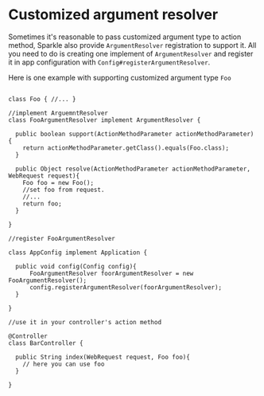# Customized argument resolver

Sometimes it's reasonable to pass customized argument type to action method, Sparkle also provide `ArgumentResolver` registration to support it. All you need to do is creating one implement of `ArgumentResolver` and register it in app configuration with `Config#registerArgumentResolver`.

Here is one example with supporting customized argument type `Foo`

```

class Foo { //... }

//implement ArguemntResolver
class FooArgumentResolver implement ArgumentResolver {
  
  public boolean support(ActionMethodParameter actionMethodParameter) {
    return actionMethodParameter.getClass().equals(Foo.class);
  }

  public Object resolve(ActionMethodParameter actionMethodParameter, WebRequest request){
    Foo foo = new Foo();
    //set foo from request.
    //...
    return foo;
  }

}

//register FooArgumentResolver

class AppConfig implement Application {

  public void config(Config config){
      FooArgumentResolver foorArgumentResolver = new FooArgumentResolver();
      config.registerArgumentResolver(foorArgumentResolver);
  }

}

//use it in your controller's action method

@Controller
class BarController {
  
  public String index(WebRequest request, Foo foo){
    // here you can use foo  
  }
  
}

```



